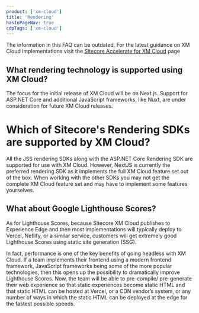 ```yaml
---
product: ['xm-cloud']
title: 'Rendering'
hasInPageNav: true
cdpTags: ['xm-cloud']
---
```

<Alert status="info">
  <AlertIcon />
    The information in this FAQ can be outdated. For the latest guidance on XM Cloud implementations visit the <a href="/learn/accelerate/xm-cloud">Sitecore Accelerate for XM Cloud</a> page
</Alert>

## What rendering technology is supported using XM Cloud?

The focus for the initial release of XM Cloud will be on Next.js. Support for ASP.NET Core and additional JavaScript frameworks, like Nuxt, are under consideration for future XM Cloud releases.

# Which of Sitecore's Rendering SDKs are supported by XM Cloud?

All the JSS rendering SDKs along with the ASP.NET Core Rendering SDK are supported for use with XM Cloud. However, NextJS is currently the preferred rendering SDK as it implements the full XM Cloud feature set out of the box. When working with the other SDKs you may not get the complete XM Cloud feature set and may have to implement some features yourselves.

## What about Google Lighthouse Scores?

As for Lighthouse Scores, because Sitecore XM Cloud publishes to Experience Edge and then most implementations will typically deploy to Vercel, Netlify, or a similar service, customers will get extremely good Lighthouse Scores using static site generation (SSG).

In fact, performance is one of the key benefits of going headless with XM Cloud. If a team implements their frontend using a modern frontend framework, JavaScript frameworks being some of the more popular technologies, then this opens up the possibility to dramatically improve Lighthouse Scores. Now, the team will be able to pre-compile/ pre-generate their web experience so that static experiences become static HTML and that static HTML can be hosted at Vercel, or a CDN vendor’s system, or any number of ways in which the static HTML can be deployed at the edge for the fastest possible speeds.
